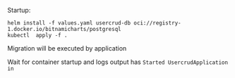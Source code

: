 Startup:

```shell
helm install -f values.yaml usercrud-db oci://registry-1.docker.io/bitnamicharts/postgresql
kubectl  apply -f .
```

Migration will be executed by application

Wait for container startup and logs output has `Started UsercrudApplication in`

